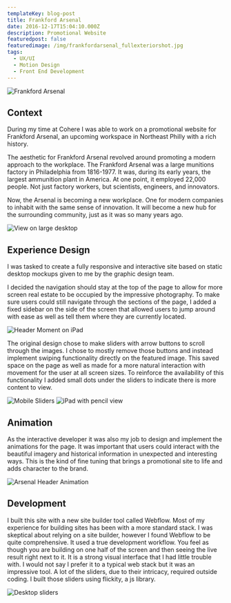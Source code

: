 ```yaml
---
templateKey: blog-post
title: Frankford Arsenal
date: 2016-12-17T15:04:10.000Z
description: Promotional Website
featuredpost: false
featuredimage: /img/frankfordarsenal_fullexteriorshot.jpg
tags:
  - UX/UI
  - Motion Design
  - Front End Development
---
```

![Frankford Arsenal](//a.storyblok.com/f/52110/1000x568/96ccc7a900/frankfordarsenal_fullexteriorshot.jpg)

## Context
During my time at Cohere I was able to work on a promotional website for Frankford Arsenal, an upcoming workspace in Northeast Philly with a rich history.

The aesthetic for Frankford Arsenal revolved around promoting a modern approach to the workplace. The Frankford Arsenal was a large munitions factory in Philadelphia from 1816-1977. It was, during its early years, the largest ammunition plant in America. At one point, it employed 22,000 people. Not just factory workers, but scientists, engineers, and innovators. 

Now, the Arsenal is becoming a new workplace. One for modern companies to inhabit with the same sense of innovation. It will become a new hub for the surrounding community, just as it was so many years ago. 

![View on large desktop](//a.storyblok.com/f/52110/1920x1080/838932e21b/brendanrusso_frankfordarsenal_mac.jpg)


## Experience Design
I was tasked to create a fully responsive and interactive site based on static desktop mockups given to me by the graphic design team.

I decided the navigation should stay at the top of the page to allow for more screen real estate to be occupied by the impressive photography. To make sure users could still navigate through the sections of the page, I added a fixed sidebar on the side of the screen that allowed users to jump around with ease as well as tell them where they are currently located.

![Header Moment on iPad](//a.storyblok.com/f/52110/1920x1080/7fa225b229/brendanrusso_frankfordarsenal_ipad.jpg)

The original design chose to make sliders with arrow buttons to scroll through the images. I chose to mostly remove those buttons and instead implement swiping functionality directly on the featured image. This saved space on the page as well as made for a more natural interaction with movement for the user at all screen sizes. To reinforce the availability of this functionality I added small dots under the sliders to indicate there is more content to view.

![Mobile Sliders](//a.storyblok.com/f/52110/1920x1080/2914689650/brendanrusso_frankfordarsenal_mobilesliders.jpg)
![iPad with pencil view](//a.storyblok.com/f/52110/1920x1080/a1c37a1a3d/brendanrusso_frankfordarsenal_ipadslider.jpg)


## Animation
As the interactive developer it was also my job to design and implement the animations for the page. It was important that users could interact with the beautiful imagery and historical information in unexpected and interesting ways. This is the kind of fine tuning that brings a promotional site to life and adds character to the brand.

![Arsenal Header Animation](//a.storyblok.com/f/52110/960x540/775f62d628/brendanrusso_arsenal_headeranimation.gif)


## Development
I built this site with a new site builder tool called Webflow. Most of my experience for building sites has been with a more standard stack. I was skeptical about relying on a site builder, however I found Webflow to be quite comprehensive. It used a true development workflow. You feel as though you are building on one half of the screen and then seeing the live result right next to it. It is a strong visual interface that I had little trouble with. I would not say I prefer it to a typical web stack but it was an impressive tool. A lot of the sliders, due to their intricacy, required outside coding. I built those sliders using flickity, a js library.

![Desktop sliders](//a.storyblok.com/f/52110/1920x1080/85143802f8/brendanrusso_frankfordarsenal_desktopslider.jpg)
